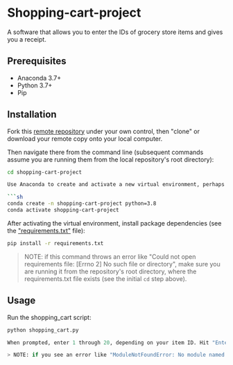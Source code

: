 # Shopping-cart-project

A software that allows you to enter the IDs of grocery store items and gives you a receipt.

## Prerequisites

  + Anaconda 3.7+
  + Python 3.7+
  + Pip

  ## Installation

Fork this [remote repository](https://github.com/averysomers/shopping-cart-project) under your own control, then "clone" or download your remote copy onto your local computer.

Then navigate there from the command line (subsequent commands assume you are running them from the local repository's root directory):

```sh
cd shopping-cart-project

Use Anaconda to create and activate a new virtual environment, perhaps called "shopping-cart-project":

```sh
conda create -n shopping-cart-project python=3.8
conda activate shopping-cart-project
```

After activating the virtual environment, install package dependencies (see the ["requirements.txt"](/requirements.txt) file):

```sh
pip install -r requirements.txt
```

> NOTE: if this command throws an error like "Could not open requirements file: [Errno 2] No such file or directory", make sure you are running it from the repository's root directory, where the requirements.txt file exists (see the initial `cd` step above).


## Usage

Run the shopping_cart script:

```py
python shopping_cart.py

When prompted, enter 1 through 20, depending on your item ID. Hit "Enter" in between each item. Enter "done" when you are completed. The software will then give you a receipt for the items.

> NOTE: if you see an error like "ModuleNotFoundError: No module named '...'", it's because the given package isn't installed, so run the `pip` command above to ensure that package has been installed into the virtual environment.
